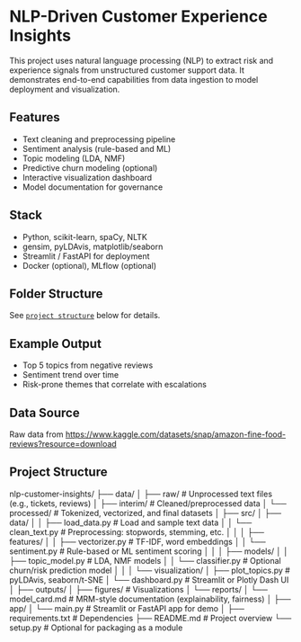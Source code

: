 # NLP-Driven Customer Experience Insights

This project uses natural language processing (NLP) to extract risk and experience signals from unstructured customer support data. It demonstrates end-to-end capabilities from data ingestion to model deployment and visualization.

## Features

- Text cleaning and preprocessing pipeline
- Sentiment analysis (rule-based and ML)
- Topic modeling (LDA, NMF)
- Predictive churn modeling (optional)
- Interactive visualization dashboard
- Model documentation for governance

## Stack

- Python, scikit-learn, spaCy, NLTK
- gensim, pyLDAvis, matplotlib/seaborn
- Streamlit / FastAPI for deployment
- Docker (optional), MLflow (optional)

## Folder Structure

See [`project structure`](#) below for details.

## Example Output

- Top 5 topics from negative reviews
- Sentiment trend over time
- Risk-prone themes that correlate with escalations

## Data Source
Raw data from https://www.kaggle.com/datasets/snap/amazon-fine-food-reviews?resource=download

## Project Structure
nlp-customer-insights/
├── data/
│   ├── raw/                      # Unprocessed text files (e.g., tickets, reviews)
│   ├── interim/                  # Cleaned/preprocessed data
│   └── processed/                # Tokenized, vectorized, and final datasets
│
├── src/
│   ├── data/
│   │   ├── load_data.py          # Load and sample text data
│   │   └── clean_text.py         # Preprocessing: stopwords, stemming, etc.
│   │
│   ├── features/
│   │   ├── vectorizer.py         # TF-IDF, word embeddings
│   │   └── sentiment.py          # Rule-based or ML sentiment scoring
│   │
│   ├── models/
│   │   ├── topic_model.py        # LDA, NMF models
│   │   └── classifier.py         # Optional churn/risk prediction model
│   │
│   └── visualization/
│       ├── plot_topics.py        # pyLDAvis, seaborn/t-SNE
│       └── dashboard.py          # Streamlit or Plotly Dash UI
│
├── outputs/
│   ├── figures/                  # Visualizations
│   └── reports/
│       └── model_card.md         # MRM-style documentation (explainability, fairness)
│
├── app/
│   └── main.py                   # Streamlit or FastAPI app for demo
│
├── requirements.txt              # Dependencies
├── README.md                     # Project overview
└── setup.py                      # Optional for packaging as a module

